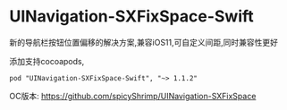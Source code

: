 # UINavigation-SXFixSpace-Swift
新的导航栏按钮位置偏移的解决方案,兼容iOS11,可自定义间距,同时兼容性更好

添加支持cocoapods,

```
pod "UINavigation-SXFixSpace-Swift", "~> 1.1.2"
```

OC版本:
https://github.com/spicyShrimp/UINavigation-SXFixSpace


